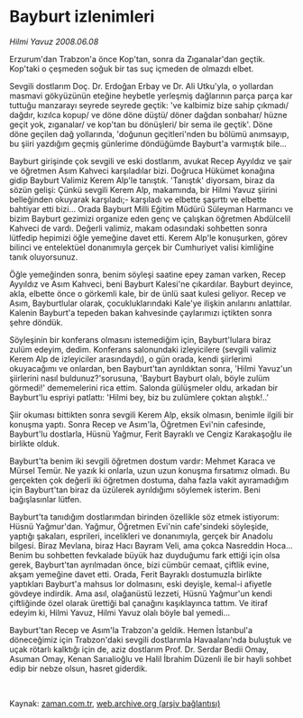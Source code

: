 # Bayburt izlenimleri

*Hilmi Yavuz 2008.06.08*

<tr><td class="metin" colspan="2" style="padding-top: 20px; padding-left: 5px; padding-right: 10px;">Erzurum'dan Trabzon'a önce Kop'tan, sonra da Zıganalar'dan geçtik. Kop'taki o çeşmeden  soğuk bir tas suç içmeden de olmazdı elbet.</td></tr><tr><td class="metin" colspan="2" style="padding-top: 20px; padding-left: 5px; padding-right: 10px;"><p>Sevgili dostlarım Doç. Dr. Erdoğan Erbay ve Dr. Ali Utku'yla, o yollardan masmavi gökyüzünün eteğine heybetle yerleşmiş dağlarının parça parça kar tuttuğu manzarayı seyrede seyrede geçtik: 've kalbimiz bize sahip çıkmadı/ dağdır, kızılca kopup/ ve döne döne düştü/ döner dağdan sonbahar/ hüzne geçit yok, zıganalar/ ve kop'tan bu dönüşleri/ bir sema ile geçtik'. Döne döne geçilen dağ yollarında, 'doğunun geçitleri'nden bu bölümü anımsayıp, bu şiiri yazdığım geçmiş günlerime döndüğümde Bayburt'a varmıştık bile...
<p>Bayburt girişinde çok sevgili ve eski dostlarım, avukat Recep Ayyıldız ve şair ve öğretmen Asım Kahveci karşıladılar bizi. Doğruca Hükümet konağına gidip Bayburt Valimiz Kerem Alp'le tanıştık. 'Tanıştık' diyorsam, biraz da sözün gelişi: Çünkü sevgili Kerem Alp, makamında, bir Hilmi Yavuz şiirini belleğinden okuyarak karşıladı;- karşıladı ve elbette şaşırttı ve elbette bahtiyar etti bizi... Orada Bayburt Milli Eğitim Müdürü Süleyman Harmancı ve bizim Bayburt gezimizi organize eden genç ve çalışkan öğretmen Abdülcelil Kahveci de vardı. Değerli valimiz, makam odasındaki sohbetten sonra lütfedip hepimizi öğle yemeğine davet etti. Kerem Alp'le konuşurken, görev bilinci ve entelektüel donanımıyla gerçek bir Cumhuriyet valisi kimliğine tanık oluyorsunuz. 
<p>Öğle yemeğinden sonra, benim söyleşi saatine epey zaman varken, Recep Ayyıldız ve Asım Kahveci, beni Bayburt Kalesi'ne çıkardılar. Bayburt deyince, akla, elbette önce o görkemli kale, bir de ünlü saat kulesi geliyor. Recep ve Asım, Bayburtlular olarak, çocukluklarındaki Kale'ye ilişkin anılarını anlattılar. Kalenin Bayburt'a tepeden bakan kahvesinde çaylarımızı içtikten sonra şehre döndük.
<p>Söyleşinin bir konferans olmasını istemediğim için, Bayburt'lulara biraz zulüm edeyim, dedim. Konferans salonundaki izleyicilere (sevgili valimiz Kerem Alp de izleyiciler arasındaydı), o gün orada, kendi şiirlerimi okuyacağımı ve onlardan, ben Bayburt'tan ayrıldıktan sonra, 'Hilmi Yavuz'un şiirlerini nasıl buldunuz?'sorusuna, 'Bayburt Bayburt olalı, böyle zulüm görmedi!' dememelerini rica ettim. Salonda gülüşmeler oldu, arkadan bir Bayburt'lu espriyi patlattı: 'Hilmi bey, biz bu zulümlere çoktan alıştık!..'
<p>Şiir okuması bittikten sonra sevgili Kerem Alp, eksik olmasın, benimle ilgili bir konuşma yaptı. Sonra Recep ve Asım'la, Öğretmen Evi'nin cafesinde, Bayburt'lu dostlarla, Hüsnü Yağmur, Ferit Bayraklı ve Cengiz Karakaşoğlu ile birlikte olduk.
<p>Bayburt'ta benim iki sevgili öğretmen dostum vardır: Mehmet Karaca ve Mürsel Temür. Ne yazık ki onlarla, uzun uzun konuşma fırsatımız olmadı. Bu gerçekten çok değerli iki öğretmen dostuma, daha fazla vakit ayıramadığım için Bayburt'tan biraz da üzülerek ayrıldığımı söylemek isterim. Beni bağışlasınlar lütfen.
<p>Bayburt'ta tanıdığım dostlarımdan birinden özellikle söz etmek istiyorum: Hüsnü Yağmur'dan. Yağmur, Öğretmen Evi'nin cafe'sindeki söyleşide, yaptığı şakaları, esprileri, incelikleri ve donanımıyla, gerçek bir Anadolu bilgesi. Biraz Mevlana, biraz Hacı Bayram Veli, ama çokca Nasreddin Hoca... Benim bu sohbetten fevkalade büyük haz duyduğumu fark ettiği için olsa gerek, Bayburt'tan ayrılmadan önce, bizi cümbür cemaat, çiftlik evine, akşam yemeğine davet etti. Orada, Ferit Bayraklı dostumuzla birlikte yaptıkları Bayburt'a mahsus lor dolmasını, eski deyişle, kemal-i afiyetle gövdeye indirdik. Ama asıl, olağanüstü lezzeti, Hüsnü Yağmur'un kendi çiftliğinde özel olarak ürettiği bal çanağını kaşıklayınca tattım. Ve itiraf edeyim ki, Hilmi Yavuz, Hilmi Yavuz olalı böyle bal yemedi...
<p>Bayburt'tan Recep ve Asım'la Trabzon'a geldik. Hemen İstanbul'a döneceğimiz için Trabzon'daki sevgili dostlarımla Havaalanı'nda buluştuk ve uçak rötarlı kalktığı için de, aziz dostlarım Prof. Dr. Serdar Bedii Omay, Asuman Omay, Kenan Sarıalioğlu ve Halil İbrahim Düzenli ile bir hayli sohbet edip bir nebze olsun, hasret giderdik.
<p><br/></p></p></p></p></p></p></p></p></p></td></tr>

Kaynak: [zaman.com.tr](http://zaman.com.tr/yazar.do?yazino=699356), [web.archive.org (arşiv bağlantısı)](http://web.archive.org/web/20080928221521/http://www.zaman.com.tr:80/yazar.do?yazino=699356)
